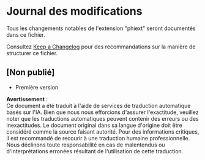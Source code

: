 # Journal des modifications

Tous les changements notables de l'extension "phiext" seront documentés dans ce fichier.

Consultez [Keep a Changelog](http://keepachangelog.com/) pour des recommandations sur la manière de structurer ce fichier.

## [Non publié]

- Première version

**Avertissement** :  
Ce document a été traduit à l'aide de services de traduction automatique basés sur l'IA. Bien que nous nous efforcions d'assurer l'exactitude, veuillez noter que les traductions automatiques peuvent contenir des erreurs ou des inexactitudes. Le document original dans sa langue d'origine doit être considéré comme la source faisant autorité. Pour des informations critiques, il est recommandé de recourir à une traduction humaine professionnelle. Nous déclinons toute responsabilité en cas de malentendus ou d'interprétations erronées résultant de l'utilisation de cette traduction.